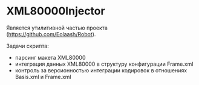 # XML80000Injector

Является утилитивной частью проекта (https://github.com/Eolaash/Robot).

Задачи скрипта:
- парсинг макета XML80000
- интеграция данных XML80000 в структуру конфигурации Frame.xml
- контроль за версионностью интеграции кодировок в отношениях Basis.xml и Frame.xml
